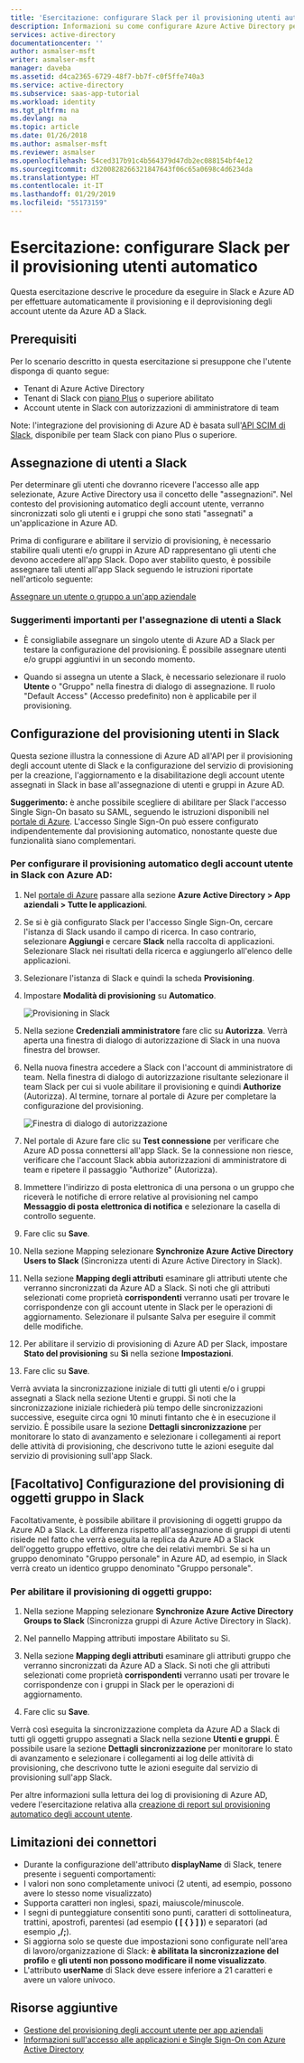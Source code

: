 ```yaml
---
title: 'Esercitazione: configurare Slack per il provisioning utenti automatico con Azure Active Directory | Microsoft Docs'
description: Informazioni su come configurare Azure Active Directory per effettuare automaticamente il provisioning e il deprovisioning degli account utente in Slack.
services: active-directory
documentationcenter: ''
author: asmalser-msft
writer: asmalser-msft
manager: daveba
ms.assetid: d4ca2365-6729-48f7-bb7f-c0f5ffe740a3
ms.service: active-directory
ms.subservice: saas-app-tutorial
ms.workload: identity
ms.tgt_pltfrm: na
ms.devlang: na
ms.topic: article
ms.date: 01/26/2018
ms.author: asmalser-msft
ms.reviewer: asmalser
ms.openlocfilehash: 54ced317b91c4b564379d47db2ec088154bf4e12
ms.sourcegitcommit: d3200828266321847643f06c65a0698c4d6234da
ms.translationtype: HT
ms.contentlocale: it-IT
ms.lasthandoff: 01/29/2019
ms.locfileid: "55173159"
---
```

# <a name="tutorial-configure-slack-for-automatic-user-provisioning"></a>Esercitazione: configurare Slack per il provisioning utenti automatico


Questa esercitazione descrive le procedure da eseguire in Slack e Azure AD per effettuare automaticamente il provisioning e il deprovisioning degli account utente da Azure AD a Slack. 

## <a name="prerequisites"></a>Prerequisiti

Per lo scenario descritto in questa esercitazione si presuppone che l'utente disponga di quanto segue:

*   Tenant di Azure Active Directory
*   Tenant di Slack con [piano Plus](https://aadsyncfabric.slack.com/pricing) o superiore abilitato 
*   Account utente in Slack con autorizzazioni di amministratore di team 

Note: l'integrazione del provisioning di Azure AD è basata sull'[API SCIM di Slack](https://api.slack.com/scim), disponibile per team Slack con piano Plus o superiore.

## <a name="assigning-users-to-slack"></a>Assegnazione di utenti a Slack

Per determinare gli utenti che dovranno ricevere l'accesso alle app selezionate, Azure Active Directory usa il concetto delle "assegnazioni". Nel contesto del provisioning automatico degli account utente, verranno sincronizzati solo gli utenti e i gruppi che sono stati "assegnati" a un'applicazione in Azure AD. 

Prima di configurare e abilitare il servizio di provisioning, è necessario stabilire quali utenti e/o gruppi in Azure AD rappresentano gli utenti che devono accedere all'app Slack. Dopo aver stabilito questo, è possibile assegnare tali utenti all'app Slack seguendo le istruzioni riportate nell'articolo seguente:

[Assegnare un utente o gruppo a un'app aziendale](../manage-apps/assign-user-or-group-access-portal.md)

### <a name="important-tips-for-assigning-users-to-slack"></a>Suggerimenti importanti per l'assegnazione di utenti a Slack

*   È consigliabile assegnare un singolo utente di Azure AD a Slack per testare la configurazione del provisioning. È possibile assegnare utenti e/o gruppi aggiuntivi in un secondo momento.

*   Quando si assegna un utente a Slack, è necessario selezionare il ruolo **Utente** o "Gruppo" nella finestra di dialogo di assegnazione. Il ruolo "Default Access" (Accesso predefinito) non è applicabile per il provisioning.


## <a name="configuring-user-provisioning-to-slack"></a>Configurazione del provisioning utenti in Slack 

Questa sezione illustra la connessione di Azure AD all'API per il provisioning degli account utente di Slack e la configurazione del servizio di provisioning per la creazione, l'aggiornamento e la disabilitazione degli account utente assegnati in Slack in base all'assegnazione di utenti e gruppi in Azure AD.

**Suggerimento:** è anche possibile scegliere di abilitare per Slack l'accesso Single Sign-On basato su SAML, seguendo le istruzioni disponibili nel [portale di Azure](https://portal.azure.com). L'accesso Single Sign-On può essere configurato indipendentemente dal provisioning automatico, nonostante queste due funzionalità siano complementari.


### <a name="to-configure-automatic-user-account-provisioning-to-slack-in-azure-ad"></a>Per configurare il provisioning automatico degli account utente in Slack con Azure AD:


1. Nel [portale di Azure](https://portal.azure.com) passare alla sezione **Azure Active Directory > App aziendali > Tutte le applicazioni**.

2. Se si è già configurato Slack per l'accesso Single Sign-On, cercare l'istanza di Slack usando il campo di ricerca. In caso contrario, selezionare **Aggiungi** e cercare **Slack** nella raccolta di applicazioni. Selezionare Slack nei risultati della ricerca e aggiungerlo all'elenco delle applicazioni.

3. Selezionare l'istanza di Slack e quindi la scheda **Provisioning**.

4. Impostare **Modalità di provisioning** su **Automatico**.

   ![Provisioning in Slack](./media/slack-provisioning-tutorial/Slack1.PNG)

5. Nella sezione **Credenziali amministratore** fare clic su **Autorizza**. Verrà aperta una finestra di dialogo di autorizzazione di Slack in una nuova finestra del browser. 

6. Nella nuova finestra accedere a Slack con l'account di amministratore di team. Nella finestra di dialogo di autorizzazione risultante selezionare il team Slack per cui si vuole abilitare il provisioning e quindi **Authorize** (Autorizza). Al termine, tornare al portale di Azure per completare la configurazione del provisioning.

   ![Finestra di dialogo di autorizzazione](./media/slack-provisioning-tutorial/Slack3.PNG)

7. Nel portale di Azure fare clic su **Test connessione** per verificare che Azure AD possa connettersi all'app Slack. Se la connessione non riesce, verificare che l'account Slack abbia autorizzazioni di amministratore di team e ripetere il passaggio "Authorize" (Autorizza).

8. Immettere l'indirizzo di posta elettronica di una persona o un gruppo che riceverà le notifiche di errore relative al provisioning nel campo **Messaggio di posta elettronica di notifica** e selezionare la casella di controllo seguente.

9. Fare clic su **Save**. 

10. Nella sezione Mapping selezionare **Synchronize Azure Active Directory Users to Slack** (Sincronizza utenti di Azure Active Directory in Slack).

11. Nella sezione **Mapping degli attributi** esaminare gli attributi utente che verranno sincronizzati da Azure AD a Slack. Si noti che gli attributi selezionati come proprietà **corrispondenti** verranno usati per trovare le corrispondenze con gli account utente in Slack per le operazioni di aggiornamento. Selezionare il pulsante Salva per eseguire il commit delle modifiche.

12. Per abilitare il servizio di provisioning di Azure AD per Slack, impostare **Stato del provisioning** su **Sì** nella sezione **Impostazioni**.

13. Fare clic su **Save**. 

Verrà avviata la sincronizzazione iniziale di tutti gli utenti e/o i gruppi assegnati a Slack nella sezione Utenti e gruppi. Si noti che la sincronizzazione iniziale richiederà più tempo delle sincronizzazioni successive, eseguite circa ogni 10 minuti fintanto che è in esecuzione il servizio. È possibile usare la sezione **Dettagli sincronizzazione** per monitorare lo stato di avanzamento e selezionare i collegamenti ai report delle attività di provisioning, che descrivono tutte le azioni eseguite dal servizio di provisioning sull'app Slack.

## <a name="optional-configuring-group-object-provisioning-to-slack"></a>[Facoltativo] Configurazione del provisioning di oggetti gruppo in Slack 

Facoltativamente, è possibile abilitare il provisioning di oggetti gruppo da Azure AD a Slack. La differenza rispetto all'assegnazione di gruppi di utenti risiede nel fatto che verrà eseguita la replica da Azure AD a Slack dell'oggetto gruppo effettivo, oltre che dei relativi membri. Se si ha un gruppo denominato "Gruppo personale" in Azure AD, ad esempio, in Slack verrà creato un identico gruppo denominato "Gruppo personale".

### <a name="to-enable-provisioning-of-group-objects"></a>Per abilitare il provisioning di oggetti gruppo:

1. Nella sezione Mapping selezionare **Synchronize Azure Active Directory Groups to Slack** (Sincronizza gruppi di Azure Active Directory in Slack).

2. Nel pannello Mapping attributi impostare Abilitato su Sì.

3. Nella sezione **Mapping degli attributi** esaminare gli attributi gruppo che verranno sincronizzati da Azure AD a Slack. Si noti che gli attributi selezionati come proprietà **corrispondenti** verranno usati per trovare le corrispondenze con i gruppi in Slack per le operazioni di aggiornamento. 

4. Fare clic su **Save**.

Verrà così eseguita la sincronizzazione completa da Azure AD a Slack di tutti gli oggetti gruppo assegnati a Slack nella sezione **Utenti e gruppi**. È possibile usare la sezione **Dettagli sincronizzazione** per monitorare lo stato di avanzamento e selezionare i collegamenti ai log delle attività di provisioning, che descrivono tutte le azioni eseguite dal servizio di provisioning sull'app Slack.

Per altre informazioni sulla lettura dei log di provisioning di Azure AD, vedere l'esercitazione relativa alla [creazione di report sul provisioning automatico degli account utente](../manage-apps/check-status-user-account-provisioning.md).

## <a name="connector-limitations"></a>Limitazioni dei connettori

  * Durante la configurazione dell'attributo **displayName** di Slack, tenere presente i seguenti comportamenti: 
  * I valori non sono completamente univoci (2 utenti, ad esempio, possono avere lo stesso nome visualizzato)
  * Supporta caratteri non inglesi, spazi, maiuscole/minuscole. 
  * I segni di punteggiature consentiti sono punti, caratteri di sottolineatura, trattini, apostrofi, parentesi (ad esempio **( [ { } ] )**) e separatori (ad esempio **,/;**).
  * Si aggiorna solo se queste due impostazioni sono configurate nell'area di lavoro/organizzazione di Slack: **è abilitata la sincronizzazione del profilo** e **gli utenti non possono modificare il nome visualizzato**.
  * L'attributo **userName** di Slack deve essere inferiore a 21 caratteri e avere un valore univoco. 

## <a name="additional-resources"></a>Risorse aggiuntive

* [Gestione del provisioning degli account utente per app aziendali](../manage-apps/configure-automatic-user-provisioning-portal.md)
* [Informazioni sull'accesso alle applicazioni e Single Sign-On con Azure Active Directory](../manage-apps/what-is-single-sign-on.md)
